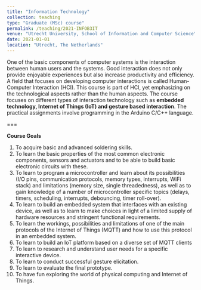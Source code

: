```yaml
---
title: "Information Technology"
collection: teaching
type: "Graduate (MSc) course"
permalink: /teaching/2021-INFOB3IT
venue: "Utrecht University, School of Information and Computer Science"
date: 2021-01-01
location: "Utrecht, The Netherlands"
---
```


One of the basic components of computer systems is the interaction between human users and the systems. Good interaction does not only provide enjoyable experiences but also increase productivity and efficiency. A field that focuses on developing computer interactions is called Human-Computer Interaction (HCI). This course is part of HCI, yet emphasizing on the technological aspects rather than the human aspects. The course focuses on different types of interaction technology such as **embedded technology, Internet of Things (IoT) and gesture based interaction**. The practical assignments involve programming in the Arduino C/C++ language.

===

**Course Goals**

1. To acquire basic and advanced soldering skills.
2. To learn the basic properties of the most common electronic components, sensors and actuators and to be able to build basic electronic circuits with these.
3. To learn to program a microcontroller and learn about its possibilities (I/O pins, communication protocols, memory types, interrupts, WiFi stack) and limitations (memory size, single threadedness), as well as to gain knowledge of a number of microcontroller specific topics (delays, timers, scheduling, interrupts, debouncing, timer roll-over).
4. To learn to build an embedded system that interfaces with an existing device, as well as to learn to make choices in light of a limited supply of hardware resources and stringent functional requirements.
5. To learn the workings, possibilities and limitations of one of the main protocols of the Internet of Things (MQTT) and how to use this protocol in an embedded system.
6. To learn to build an IoT platform based on a diverse set of MQTT clients
7. To learn to research and understand user needs for a specific interactive device.
8. To learn to conduct successful gesture elicitation.
9. To learn to evaluate the final prototype.
10. To have fun exploring the world of physical computing and Internet of Things.

